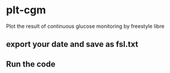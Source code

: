 # plt-cgm
Plot the result of continuous glucose monitoring by freestyle libre

## export your date and save as fsl.txt

## Run the code